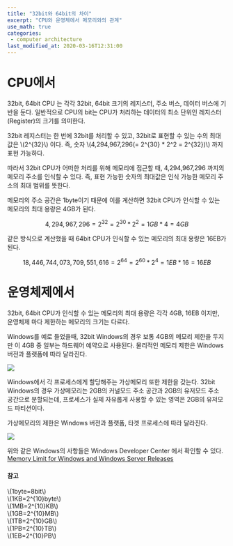 ```yaml
---
title: "32bit와 64bit의 차이"
excerpt: "CPU와 운영체에서 메모리와의 관계"
use_math: true
categories:
 - computer architecture
last_modified_at: 2020-03-16T12:31:00
---
```


# CPU에서

32bit, 64bit CPU 는 각각 32bit, 64bit 크기의 레지스터, 주소 버스, 데이터 버스에 기반을 둔다. 일반적으로 CPU의 bit는 CPU가 처리하는 데이터의 최소 단위인 레지스터(Register)의 크기를 의미한다.

32bit 레지스터는 한 번에 32bit를 처리할 수 있고, 32bit로 표현할 수 있는 수의 최대값은 \\(2^{32}\\) 이다. 즉, 숫자 \\(4,294,967,296(= 2^{30} * 2^2 = 2^{32})\\) 까지 표현 가능하다.

따라서 32bit CPU가 어떠한 처리를 위해 메모리에 접근할 때, 4,294,967,296 까지의 메모리 주소를 인식할 수 있다. 즉, 표현 가능한 숫자의 최대값은 인식 가능한 메모리 주소의 최대 범위를 뜻한다.

메모리의 주소 공간은 1byte이기 때문에 이를 계산하면 32bit CPU가 인식할 수 있는 메모리의 최대 용량은 4GB가 된다.

$$
4,294,967,296=2^{32}=2^{30}*2^2=1GB*4=4GB
$$

같은 방식으로 계산했을 때 64bit CPU가 인식할 수 있는 메모리의 최대 용량은 16EB가 된다.

$$
18,446,744,073,709,551,616=2^{64}=2^{60}*2^4=1EB*16=16EB
$$



# 운영체제에서
32bit, 64bit CPU가 인식할 수 있는 메모리의 최대 용량은 각각 4GB, 16EB 이지만, 운영체제 마다 제한하는 메모리의 크기는 다르다.

Windows를 예로 들었을때, 32bit Windows의 경우 보통 4GB의 메모리 제한을 두지만 이 4GB 중 일부는 하드웨어 예약으로 사용된다. 물리적인 메모리 제한은 Windows 버전과 플랫폼에 따라 달라진다.

<img src="https://user-images.githubusercontent.com/19742979/55923624-30087100-5c41-11e9-81d9-7d2f6f5d040d.PNG" style="display:block; margin-left:auto; margin-right:auto"/>

Windows에서 각 프로세스에게 할당해주는 가상메모리 또한 제한을 갖는다. 32bit Windows의 경우 가상메모리는 2GB의 커널모드 주소 공간과 2GB의 유저모드 주소 공간으로 분할되는데, 프로세스가 실제 자유롭게 사용할 수 있는 영역은 2GB의 유저모드 파티션이다.

가상메모리의 제한은 Windows 버전과 플랫폼, 타겟 프로세스에 따라 달라진다. 

<img src="https://user-images.githubusercontent.com/19742979/55924447-ddc94f00-5c44-11e9-9100-31461fd93b49.PNG" style="display:block; margin-left:auto; margin-right:auto"/>

위와 같은 Windows의 사항들은 Windows Developer Center 에서 확인할 수 있다. [Memory Limit for Windows and Windows Server Releases](https://docs.microsoft.com/en-us/windows/desktop/memory/memory-limits-for-windows-releases)


#### 참고 
\\(1byte=8bit\\)  
\\(1KB=2^{10}byte\\)  
\\(1MB=2^{10}KB\\)  
\\(1GB=2^{10}MB\\)  
\\(1TB=2^{10}GB\\)  
\\(1PB=2^{10}TB\\)  
\\(1EB=2^{10}PB\\)  
